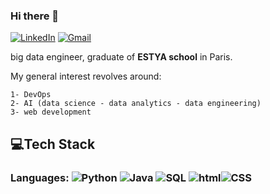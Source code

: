 ### Hi there 👋

[![LinkedIn](https://img.shields.io/badge/LinkedIn-houssinedahmane?style=flat-square&logo=linkedin&logoColor=white)](https://www.linkedin.com/in/houssinedahmane/)
[![Gmail](https://img.shields.io/badge/Gmail-houssine.dahmane48@gmail.com-informational?style=flat-square&color=EA4335&logo=gmail&logoColor=white)](mailto:houssine.dahmane48@gmail.com?subject=Hey!)

</div>

big data engineer, graduate of <b>ESTYA school</b> in Paris. 

My general interest revolves around: 

    1- DevOps
    2- AI (data science - data analytics - data engineering)
    3- web development  

## 💻Tech Stack

### Languages:  ![Python](https://img.shields.io/badge/python-3670A0?style=for-the-badge&logo=python&logoColor=ffdd54) ![Java](https://img.shields.io/badge/java-%23ED8B00.svg?style=for-the-badge&logo=java&logoColor=white) ![SQL](https://img.shields.io/badge/SQL-%23007ACC.svg?style=for-the-badge&logo=typescript&logoColor=white) ![html](https://img.shields.io/badge/HTML-%23007ACC.svg?style=for-the-badge&logo=typescript&logoColor=blue)![CSS](https://img.shields.io/badge/CSS-%23007ACC.svg?style=for-the-badge&logo=typescript&logoColor=yellew)
